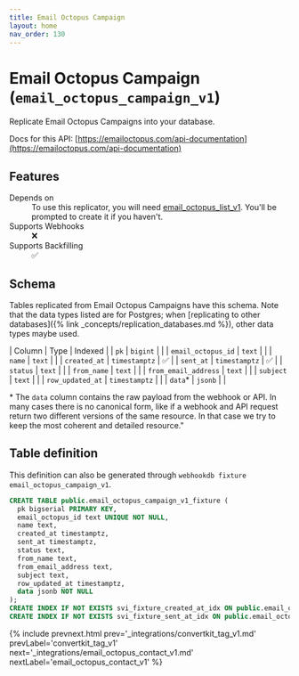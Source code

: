 ```yaml
---
title: Email Octopus Campaign
layout: home
nav_order: 130
---
```


# Email Octopus Campaign (`email_octopus_campaign_v1`)

Replicate Email Octopus Campaigns into your database.

Docs for this API: [https://emailoctopus.com/api-documentation](https://emailoctopus.com/api-documentation)

## Features

<dl>
<dt>Depends on</dt>
<dd>To use this replicator, you will need <a href="{% link _integrations/email_octopus_list_v1.md %}">email_octopus_list_v1</a>. You'll be prompted to create it if you haven't.</dd>

<dt>Supports Webhooks</dt>
<dd>❌</dd>
<dt>Supports Backfilling</dt>
<dd>✅</dd>

</dl>

## Schema

Tables replicated from Email Octopus Campaigns have this schema.
Note that the data types listed are for Postgres;
when [replicating to other databases]({% link _concepts/replication_databases.md %}),
other data types maybe used.

| Column | Type | Indexed |
| `pk` | `bigint` |  |
| `email_octopus_id` | `text` |  |
| `name` | `text` |  |
| `created_at` | `timestamptz` | ✅ |
| `sent_at` | `timestamptz` | ✅ |
| `status` | `text` |  |
| `from_name` | `text` |  |
| `from_email_address` | `text` |  |
| `subject` | `text` |  |
| `row_updated_at` | `timestamptz` |  |
| `data`* | `jsonb` |  |

<span class="fs-3">* The `data` column contains the raw payload from the webhook or API.
In many cases there is no canonical form, like if a webhook and API request return
two different versions of the same resource.
In that case we try to keep the most coherent and detailed resource."</span>

## Table definition

This definition can also be generated through `webhookdb fixture email_octopus_campaign_v1`.

```sql
CREATE TABLE public.email_octopus_campaign_v1_fixture (
  pk bigserial PRIMARY KEY,
  email_octopus_id text UNIQUE NOT NULL,
  name text,
  created_at timestamptz,
  sent_at timestamptz,
  status text,
  from_name text,
  from_email_address text,
  subject text,
  row_updated_at timestamptz,
  data jsonb NOT NULL
);
CREATE INDEX IF NOT EXISTS svi_fixture_created_at_idx ON public.email_octopus_campaign_v1_fixture (created_at);
CREATE INDEX IF NOT EXISTS svi_fixture_sent_at_idx ON public.email_octopus_campaign_v1_fixture (sent_at);
```

{% include prevnext.html prev='_integrations/convertkit_tag_v1.md' prevLabel='convertkit_tag_v1' next='_integrations/email_octopus_contact_v1.md' nextLabel='email_octopus_contact_v1' %}
